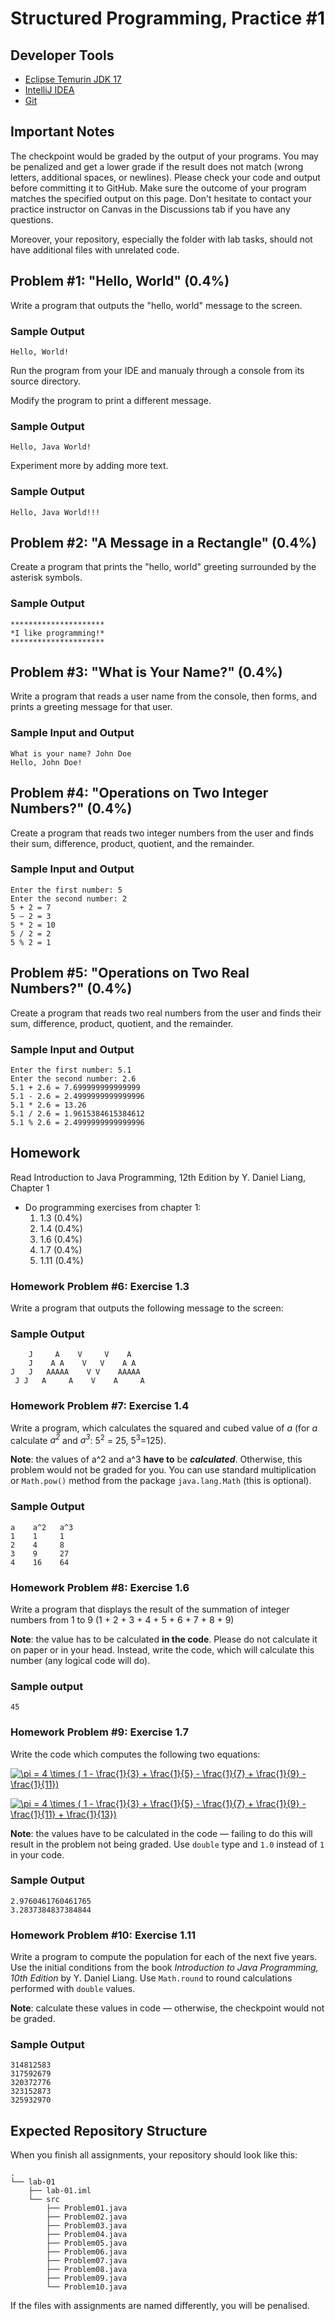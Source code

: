 Structured Programming, Practice #1
===================================

## Developer Tools

* [Eclipse Temurin JDK 17](https://adoptium.net)
* [IntelliJ IDEA](https://www.jetbrains.com/idea/download)
* [Git](https://git-scm.com)

## Important Notes

The checkpoint would be graded by the output of your programs. You may be penalized and get a lower grade if the result does not match (wrong letters, additional spaces, or newlines). Please check your code and output before committing it to GitHub. Make sure the outcome of your program matches the specified output on this page. Don't hesitate to contact your practice instructor on Canvas in the Discussions tab if you have any questions.

Moreover, your repository, especially the folder with lab tasks, should not have additional files with unrelated code.

## Problem #1: "Hello, World" (0.4%)

Write a program that outputs the "hello, world" message to the screen.

### Sample Output

```
Hello, World!
```

Run the program from your IDE and manualy through a console from its source
directory.

Modify the program to print a different message.

### Sample Output

```
Hello, Java World!
```

Experiment more by adding more text.

### Sample Output

```
Hello, Java World!!!
```

## Problem #2: "A Message in a Rectangle" (0.4%)

Create a program that prints the "hello, world" greeting surrounded by the asterisk symbols.

### Sample Output

```
*********************
*I like programming!*
*********************
```

## Problem #3: "What is Your Name?" (0.4%)

Write a program that reads a user name from the console, then forms, and prints a greeting message for that user.

### Sample Input and Output

```
What is your name? John Doe
Hello, John Doe!
```

## Problem #4: "Operations on Two Integer Numbers?" (0.4%)

Create a program that reads two integer numbers from the user and finds their sum, difference, product, quotient, and the remainder.

### Sample Input and Output

```
Enter the first number: 5
Enter the second number: 2
5 + 2 = 7
5 – 2 = 3
5 * 2 = 10
5 / 2 = 2
5 % 2 = 1
```

## Problem #5: "Operations on Two Real Numbers?" (0.4%)

Create a program that reads two real numbers from the user and finds their sum, difference, product, quotient, and the remainder.

### Sample Input and Output

```
Enter the first number: 5.1
Enter the second number: 2.6
5.1 + 2.6 = 7.699999999999999
5.1 - 2.6 = 2.4999999999999996
5.1 * 2.6 = 13.26
5.1 / 2.6 = 1.9615384615384612
5.1 % 2.6 = 2.4999999999999996
```

## Homework

Read Introduction to Java Programming, 12th Edition by Y. Daniel Liang, Chapter 1

* Do programming exercises from chapter 1:
  1. 1.3 (0.4%)
  2. 1.4 (0.4%)
  3. 1.6 (0.4%)
  4. 1.7 (0.4%)
  5. 1.11 (0.4%)

### Homework Problem #6: Exercise 1.3

Write a program that outputs the following message to the screen:

### Sample Output

```
    J     A    V     V    A
    J    A A    V   V    A A
J   J   AAAAA    V V    AAAAA
 J J   A     A    V    A     A
```

### Homework Problem #7: Exercise 1.4

Write a program, which calculates the squared and cubed value of *a* (for *a* calculate *a<sup>2</sup>* and *a<sup>3</sup>*: 5<sup>2</sup> = 25, 5<sup>3</sup>=125).

**Note**: the values of a^2 and a^3 **have to** be ***calculated***. Otherwise, this problem would not be graded for you. You can use standard multiplication or `Math.pow()` method from the package `java.lang.Math` (this is optional).

### Sample Output

```
a    a^2   a^3
1    1     1
2    4     8
3    9     27
4    16    64
```

### Homework Problem #8: Exercise 1.6

Write a program that displays the result of the summation of integer numbers from 1 to 9 (1 + 2 + 3 + 4 + 5 + 6 + 7 + 8 + 9)

**Note**: the value has to be calculated **in the code**. Please do not calculate it on paper or in your head. Instead, write the code, which will calculate this number (any logical code will do).

### Sample output

```
45
```

### Homework Problem #9: Exercise 1.7

Write the code which computes the following two equations:

 <a href="https://www.codecogs.com/eqnedit.php?latex=\inline&space;\pi&space;=&space;4&space;\times&space;(&space;1&space;-&space;\frac{1}{3}&space;&plus;&space;\frac{1}{5}&space;-&space;\frac{1}{7}&space;&plus;&space;\frac{1}{9}&space;-&space;\frac{1}{11})" target="_blank"><img src="https://latex.codecogs.com/svg.latex?\inline&space;\pi&space;=&space;4&space;\times&space;(&space;1&space;-&space;\frac{1}{3}&space;&plus;&space;\frac{1}{5}&space;-&space;\frac{1}{7}&space;&plus;&space;\frac{1}{9}&space;-&space;\frac{1}{11})" title="\pi = 4 \times ( 1 - \frac{1}{3} + \frac{1}{5} - \frac{1}{7} + \frac{1}{9} - \frac{1}{11})" /></a>

<a href="https://www.codecogs.com/eqnedit.php?latex=\inline&space;\pi&space;=&space;4&space;\times&space;(&space;1&space;-&space;\frac{1}{3}&space;&plus;&space;\frac{1}{5}&space;-&space;\frac{1}{7}&space;&plus;&space;\frac{1}{9}&space;-&space;\frac{1}{11}&space;&plus;&space;\frac{1}{13})" target="_blank"><img src="https://latex.codecogs.com/svg.latex?\inline&space;\pi&space;=&space;4&space;\times&space;(&space;1&space;-&space;\frac{1}{3}&space;&plus;&space;\frac{1}{5}&space;-&space;\frac{1}{7}&space;&plus;&space;\frac{1}{9}&space;-&space;\frac{1}{11}&space;&plus;&space;\frac{1}{13})" title="\pi = 4 \times ( 1 - \frac{1}{3} + \frac{1}{5} - \frac{1}{7} + \frac{1}{9} - \frac{1}{11} + \frac{1}{13})" /></a>

**Note**: the values have to be calculated in the code — failing to do this will result in the problem not being graded. Use `double` type and `1.0` instead of `1` in your code.

### Sample Output

```
2.9760461760461765
3.2837384837384844
```

### Homework Problem #10: Exercise 1.11

Write a program to compute the population for each of the next five years. Use the initial conditions from the book *Introduction to Java Programming, 10th Edition* by Y. Daniel Liang. Use `Math.round` to round calculations performed
with `double` values.

**Note**: calculate these values in code — otherwise, the checkpoint would not be graded.

### Sample Output

```
314812583
317592679
320372776
323152873
325932970
```

## Expected Repository Structure

When you finish all assignments, your repository should look like this:

```
.
└── lab-01
    ├── lab-01.iml
    └── src
        ├── Problem01.java
        ├── Problem02.java
        ├── Problem03.java
        ├── Problem04.java
        ├── Problem05.java
        ├── Problem06.java
        ├── Problem07.java
        ├── Problem08.java
        ├── Problem09.java
        └── Problem10.java
```

If the files with assignments are named differently, you will be penalised.
